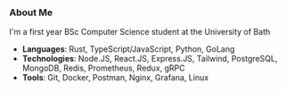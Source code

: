 ### About Me

I'm a first year BSc Computer Science student at the University of Bath

- **Languages**: Rust, TypeScript/JavaScript, Python, GoLang
- **Technologies**: Node.JS, React.JS, Express.JS, Tailwind, PostgreSQL, MongoDB, Redis, Prometheus, Redux, gRPC
- **Tools**: Git, Docker, Postman, Nginx, Grafana, Linux
